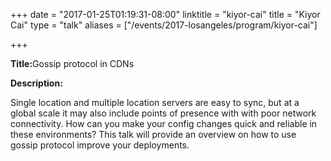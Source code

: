 +++
date = "2017-01-25T01:19:31-08:00"
linktitle = "kiyor-cai"
title = "Kiyor Cai"
type = "talk"
aliases = ["/events/2017-losangeles/program/kiyor-cai"]

+++

<div class="span-15  ">
  <div class="span-15  last ">
  <p><strong>Title:</strong>Gossip protocol in CDNs</p>

<p><strong>Description:</strong></p>
<p>
Single location and multiple location servers are easy to sync, but at a  global scale it may also include points of presence with with poor network connectivity. How can you make your config changes quick and reliable in these environments?  This talk will provide an overview on how to use gossip protocol improve your deployments.
</p>
  </div>
</div>
